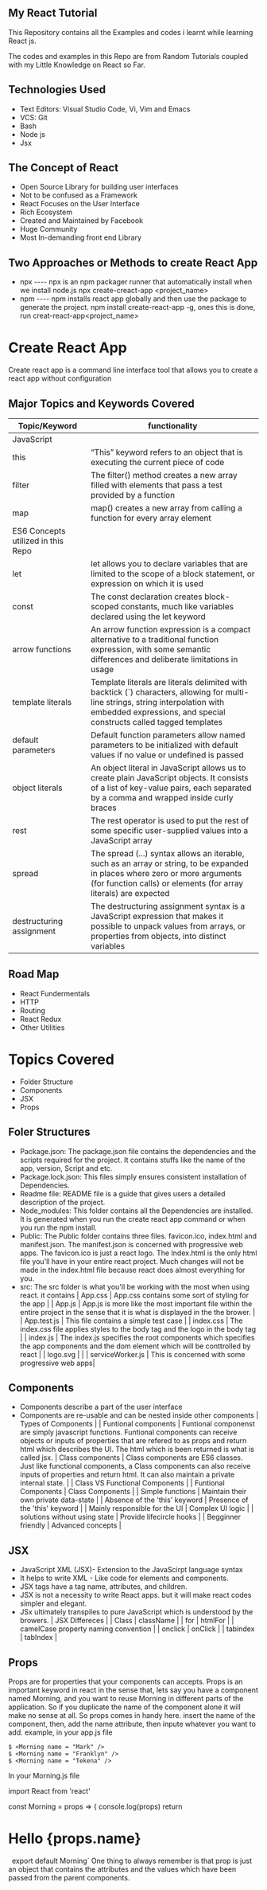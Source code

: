 ## My React Tutorial

This Repository contains all the Examples and codes i learnt while learning React js.

The codes and examples in this Repo are from Random Tutorials coupled with my Little Knowledge on React so Far.

## Technologies Used

- Text Editors: Visual Studio Code, Vi, Vim and Emacs
- VCS: Git
- Bash
- Node js
- Jsx

## The Concept of React

- Open Source Library for building user interfaces
- Not to be confused as a Framework
- React Focuses on the User Interface
- Rich Ecosystem
- Created and Maintained by Facebook
- Huge Community
- Most In-demanding front end Library

## Two Approaches or Methods to create React App
- npx ---- npx is an npm packager runner that automatically install when we install node.js
npx create-creact-app <project_name>
- npm ---- npm installs react app globally and then use the package to generate the project.
npm install create-react-app -g, ones this is done, run
creat-react-app<project_name>

# Create React App
Create react app is a command line interface tool that allows you to create a react app without configuration

## Major Topics and Keywords Covered

| Topic/Keyword | functionality |
| --- | --- |
| JavaScript |
| this | “This” keyword refers to an object that is executing the current piece of code |
| filter | The filter() method creates a new array filled with elements that pass a test provided by a function |
| map | map() creates a new array from calling a function for every array element |
| ES6 Concepts utilized in this Repo |
| let | let allows you to declare variables that are limited to the scope of a block statement, or expression on which it is used |
| const | The const declaration creates block-scoped constants, much like variables declared using the let keyword |
| arrow functions | An arrow function expression is a compact alternative to a traditional function expression, with some semantic differences and deliberate limitations in usage |
| template literals | Template literals are literals delimited with backtick (`) characters, allowing for multi-line strings, string interpolation with embedded expressions, and special constructs called tagged templates |
| default parameters | Default function parameters allow named parameters to be initialized with default values if no value or undefined is passed |
| object literals | An object literal in JavaScript allows us to create plain JavaScript objects. It consists of a list of key-value pairs, each separated by a comma and wrapped inside curly braces |
| rest | The rest operator is used to put the rest of some specific user-supplied values into a JavaScript array |
| spread | The spread (...) syntax allows an iterable, such as an array or string, to be expanded in places where zero or more arguments (for function calls) or elements (for array literals) are expected |
| destructuring assignment | The destructuring assignment syntax is a JavaScript expression that makes it possible to unpack values from arrays, or properties from objects, into distinct variables |

## Road Map

- React Fundermentals
- HTTP
- Routing
- React Redux
- Other Utilities

# Topics Covered
- Folder Structure
- Components
- JSX
- Props

## Foler Structures
- Package.json: The package.json file contains the dependencies and the scripts required for the project. It contains stuffs like the name of the app, version, Script and etc.
- Package.lock.json: This files simply ensures consistent installation of Dependencies.
- Readme file: README file is a guide that gives users a detailed description of the project.
- Node_modules: This folder contains all the Dependencies are installed. It is generated when you run the create react app command or when you run the npm install.
- Public: The Public folder contains three files. favicon.ico, index.html and manifest.json. 
The manifest.json is concerned with progressive web apps. 
The favicon.ico is just a react logo.
The Index.html is the only html file you'll have in your entire react project. Much changes will not be made in the index.html file because react does almost everything for you.
- src: The src folder is what you'll be working with the most when using react. it contains 
| App.css | App.css contains some sort of styling for the app  |
| App.js | App.js is more like the most important file within the entire project in the sense that it is what is displayed in the the brower. |
| App.test.js | This file contains a simple test case |
| index.css | The index.css file applies styles to the body tag and the logo in the body tag |
| index.js | The index.js specifies the root components which specifies the app components and the dom element which will be conttrolled by react |
| logo.svg | |
| serviceWorker.js | This is concerned with some progressive web apps|

## Components
- Components describe a part of the user interface
- Components are re-usable and can be nested inside other components
| Types of Components |
| Funtional components | Funtional componenst are simply javascript functions. Funtional components can receive objects or inputs of properties that are refered to as props and return html which describes the UI. The html which is been returned is what is called jsx.
| Class components | Class components are ES6 classes. Just like functional components, a Class components can also receive inputs of properties and return html. It can also maintain a private internal state. |
| 			Class VS Functional Components				|
| Funtional Components | Class Components |
| Simple functions | Maintain their own private data-state |
| Absence of the 'this' keyword | Presence of the 'this' keyword |
| Mainly responsible for the UI | Complex UI logic |
| solutions without using state | Provide lifecircle hooks |
| Begginner friendly | Advanced concepts |

## JSX
- JavaScript XML (JSX)- Extension to the JavaScirpt language syntax
- It helps to write XML - Like code for elements and components.
- JSX tags have a tag name, attributes, and children.
- JSX is not a necessity to write React apps. but it will make react codes simpler and elegant.
- JSx ultimately transpiles to pure JavaScript which is understood by the browers.
| JSX Differeces |
| Class | className |
| for | htmlFor |
| camelCase property naming convention |
| onclick | onClick |
| tabindex | tabIndex |

## Props
Props are for properties that your components can accepts. Props is an important keyword in react in the sense that, lets say you have a component named Morning, and you want to reuse Morning in different parts of the application. So if you duplicate the name of the component alone it will make no sense at all. So props comes in handy here. insert the name of the component, then, add the name attribute, then inpute whatever you want to add. example, in your app.js file 
```
$ <Morning name = "Mark" />
$ <Morning name = "Franklyn" />
$ <Morning name = "Tekena" />
```
In your Morning.js file


import React from 'react'

const Morning = props => {
	console.log(props)
	return <h1>Hello {props.name}</h1>
`
`export default Morning`
One thing to always remember is that prop is just an object that contains the attributes and the values which have been passed from the parent components.
